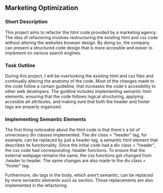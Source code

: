 ## Marketing Optimization

### Short Description

This project aims to refactor the html code provided by a marketing agency. The idea of refactoring involves restructuring the existing html and css code without altering the websites browser design. By doing so, the company can present a structured code design that is more accesible and easier to implement on various search engines.  

### Task Outline

During this project, I will be overlooking the existing html and css files and continually altering the anatomy of the code. Most of the changes made to the code follow a certain guideline, that increases the code's accesibility to other web developers. The guidline includes implementing semantic html elements, ensuring that the code follows logical structuring, applying accesible alt attributes, and making sure that both the header and footer tags are properly organized. 

### Implementing Semantic Elements

The first thing noticeable about the html code is that there's a lot of unnecesary div classes implemented. The div class = "header" tag, for example, can be replaced by just a header tag, a semantic html element that describes its functionality. Since the initial code had a div class = "header", the css code had corresponding .header functions. To ensure that the external webpage remains the same, the css functions got changed from .header to header. The same changes are also made to the div class = "footer" tag. 

Furthermore, div tags in the body, which aren't semantic, can be replaced by more semantic elements such as section. Those replacements are also implemented in the refactoring. 
